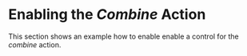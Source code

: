 <!-- loio12a2d5d90fbd478faaac4029c76de473 -->

# Enabling the *Combine* Action

This section shows an example how to enable enable a control for the *combine* action.

